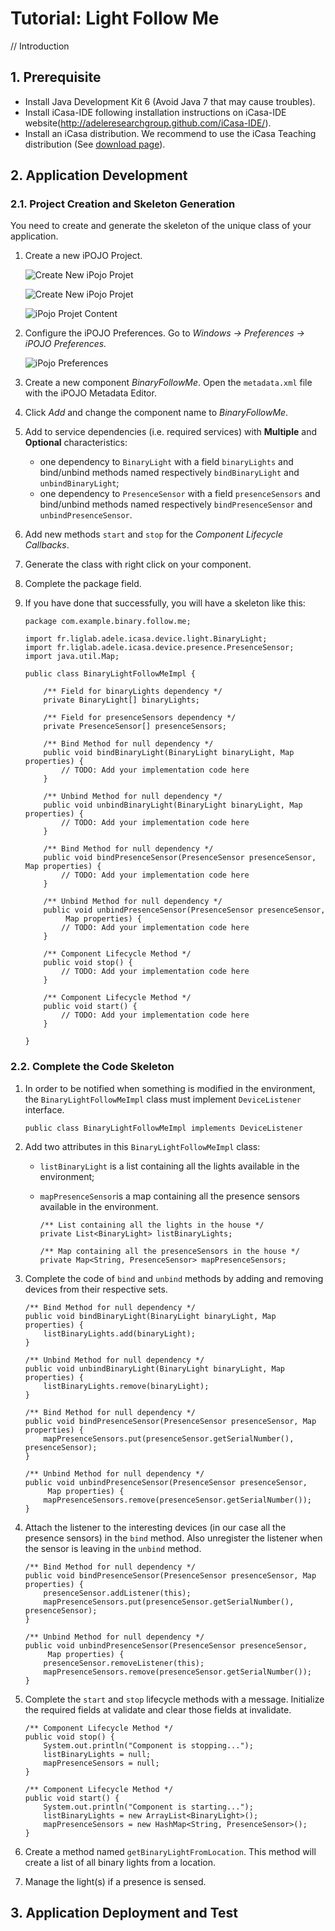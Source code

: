 # Tutorial: Light Follow Me

// Introduction


## 1. Prerequisite

- Install Java Development Kit 6 (Avoid Java 7 that may cause troubles).
- Install iCasa-IDE following installation instructions on iCasa-IDE website(http://adeleresearchgroup.github.com/iCasa-IDE/).
- Install an iCasa distribution. We recommend to use the iCasa Teaching distribution (See <a href="download.html">download page</a>).

## 2. Application Development

### 2.1. Project Creation and Skeleton Generation

You need to create and generate the skeleton of the unique class of your application.

1. Create a new iPOJO Project.

   ![Create New iPojo Projet](tutorial/fig1-project.png "Create New iPojo Projet")

   ![Create New iPojo Projet](tutorial/fig2-iPOJOProject.png "Create New iPojo Projet")

   ![iPojo Projet Content](tutorial/fig4-iPOJOProjectContent.png "iPojo Projet Content")

2. Configure the iPOJO Preferences. Go to *Windows -> Preferences -> iPOJO Preferences.*

   ![iPojo Preferences](tutorial/fig5-setiPojoPreferences.png "iPojo Preferences")

3. Create a new component *BinaryFollowMe*. Open the `metadata.xml` file with the iPOJO Metadata Editor.

4. Click *Add* and change the component name to *BinaryFollowMe*.

5. Add to service dependencies (i.e. required services) with **Multiple** and **Optional** characteristics:

   * one dependency to `BinaryLight` with a field `binaryLights` and bind/unbind methods named respectively `bindBinaryLight` and `unbindBinaryLight`;
   * one dependency to `PresenceSensor` with a field `presenceSensors` and bind/unbind methods named respectively `bindPresenceSensor` and `unbindPresenceSensor`.

6. Add new methods `start` and `stop` for the *Component Lifecycle Callbacks*.

7. Generate the class with right click on your component.

8. Complete the package field.

9. If you have done that successfully, you will have a skeleton like this:

       package com.example.binary.follow.me;

       import fr.liglab.adele.icasa.device.light.BinaryLight;
       import fr.liglab.adele.icasa.device.presence.PresenceSensor;
       import java.util.Map;
    
       public class BinaryLightFollowMeImpl {
    
    	   /** Field for binaryLights dependency */
    	   private BinaryLight[] binaryLights;

           /** Field for presenceSensors dependency */
    	   private PresenceSensor[] presenceSensors;
    
    	   /** Bind Method for null dependency */
    	   public void bindBinaryLight(BinaryLight binaryLight, Map properties) {
    		   // TODO: Add your implementation code here
    	   }
    
           /** Unbind Method for null dependency */
    	   public void unbindBinaryLight(BinaryLight binaryLight, Map properties) {
    		   // TODO: Add your implementation code here
    	   }

    	   /** Bind Method for null dependency */
    	   public void bindPresenceSensor(PresenceSensor presenceSensor, Map properties) {
    		   // TODO: Add your implementation code here
    	   }
    
    	   /** Unbind Method for null dependency */
    	   public void unbindPresenceSensor(PresenceSensor presenceSensor,
    			Map properties) {
    		   // TODO: Add your implementation code here
    	   }
    
    	   /** Component Lifecycle Method */
    	   public void stop() {
    		   // TODO: Add your implementation code here
    	   }
    
    	   /** Component Lifecycle Method */
    	   public void start() {
    		   // TODO: Add your implementation code here
    	   }
    
       }

### 2.2. Complete the Code Skeleton

1. In order to be notified when something is modified in the environment, the `BinaryLightFollowMeImpl` class must implement `DeviceListener` interface.

       public class BinaryLightFollowMeImpl implements DeviceListener

2. Add two attributes in this `BinaryLightFollowMeImpl` class:
   * `listBinaryLight` is a list containing all the lights available in the environment;
   * `mapPresenceSensor`is a map containing all the presence sensors available in the environment.
    
         /** List containing all the lights in the house */
	     private List<BinaryLight> listBinaryLights;
	
	     /** Map containing all the presenceSensors in the house */
	     private Map<String, PresenceSensor> mapPresenceSensors;
   
3. Complete the code of `bind` and `unbind` methods by adding and removing devices from their respective sets.

	   /** Bind Method for null dependency */
	   public void bindBinaryLight(BinaryLight binaryLight, Map properties) {
		   listBinaryLights.add(binaryLight);
	   }

	   /** Unbind Method for null dependency */
	   public void unbindBinaryLight(BinaryLight binaryLight, Map properties) {
		   listBinaryLights.remove(binaryLight);
	   }

	   /** Bind Method for null dependency */
	   public void bindPresenceSensor(PresenceSensor presenceSensor, Map properties) {
		   mapPresenceSensors.put(presenceSensor.getSerialNumber(), presenceSensor);
	   }

	   /** Unbind Method for null dependency */
	   public void unbindPresenceSensor(PresenceSensor presenceSensor,
		  	Map properties) {
		   mapPresenceSensors.remove(presenceSensor.getSerialNumber());
	   }

4. Attach the listener to the interesting devices (in our case all the presence sensors) in the `bind` method. Also unregister the listener when the sensor is leaving in the `unbind` method.

	   /** Bind Method for null dependency */
	   public void bindPresenceSensor(PresenceSensor presenceSensor, Map properties) {
		   presenceSensor.addListener(this);
		   mapPresenceSensors.put(presenceSensor.getSerialNumber(), presenceSensor);
	   }

	   /** Unbind Method for null dependency */
	   public void unbindPresenceSensor(PresenceSensor presenceSensor,
			Map properties) {
		   presenceSensor.removeListener(this);
		   mapPresenceSensors.remove(presenceSensor.getSerialNumber());
	   }

5. Complete the `start` and `stop` lifecycle methods with a message. Initialize the required fields at validate and clear those fields at invalidate.

   	   /** Component Lifecycle Method */
	   public void stop() {
		   System.out.println("Component is stopping...");
		   listBinaryLights = null;
		   mapPresenceSensors = null;
	   }

	   /** Component Lifecycle Method */
	   public void start() {
		   System.out.println("Component is starting...");
		   listBinaryLights = new ArrayList<BinaryLight>();
		   mapPresenceSensors = new HashMap<String, PresenceSensor>();
	   }


6. Create a method named `getBinaryLightFromLocation`. This method will create a list of all binary lights from a location.

7. Manage the light(s) if a presence is sensed. 


## 3. Application Deployment and Test
